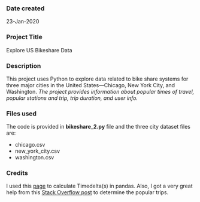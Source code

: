 ### Date created
23-Jan-2020

### Project Title
Explore US Bikeshare Data

### Description
This project uses Python to explore data related to bike share systems for three major cities in the United States—Chicago, New York City, and Washington. *The project provides information about popular times of travel, popular stations and trip, trip duration, and user info.*

### Files used
The code is provided in **bikeshare_2.py** file and the three city dataset files are:

* chicago.csv
* new_york_city.csv
* washington.csv

### Credits
I used this [page](https://pandas.pydata.org/pandas-docs/stable/reference/api/pandas.Timedelta.html
) to calculate Timedelta(s) in pandas. Also, I got a very great help from this [Stack Overflow post](https://stackoverflow.com/questions/53037698/how-can-i-find-the-most-frequent-two-column-combination-in-a-dataframe-in-python) to determine the popular trips.
